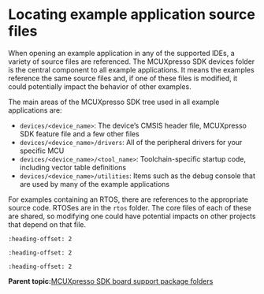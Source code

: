 # Locating example application source files

When opening an example application in any of the supported IDEs, a variety of source files are referenced. The MCUXpresso SDK devices folder is the central component to all example applications. It means the examples reference the same source files and, if one of these files is modified, it could potentially impact the behavior of other examples.

The main areas of the MCUXpresso SDK tree used in all example applications are:

-   `devices/<device_name>`: The device’s CMSIS header file, MCUXpresso SDK feature file and a few other files
-   `devices/<device_name>/drivers`: All of the peripheral drivers for your specific MCU
-   `devices/<device_name>/<tool_name>`: Toolchain-specific startup code, including vector table definitions
-   `devices/<device_name>/utilities`: Items such as the debug console that are used by many of the example applications

For examples containing an RTOS, there are references to the appropriate source code. RTOSes are in the `rtos` folder. The core files of each of these are shared, so modifying one could have potential impacts on other projects that depend on that file.


```{include} ../topics/what_is_the_plain_load_image.md
:heading-offset: 2
```

```{include} ../topics/what_is_the_xip_image.md
:heading-offset: 2
```

```{include} ../topics/what_is_the_sram_target_image.md
:heading-offset: 2
```

**Parent topic:**[MCUXpresso SDK board support package folders](../topics/mcuxpresso_sdk_board_support_package_folders.md)

